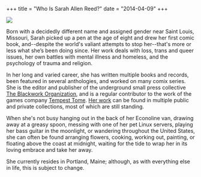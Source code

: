 +++
title = "Who Is Sarah Allen Reed?"
date = "2014-04-09"
+++

<img src="/about.png" class="center img-responsive user-picture"/>

<br/>

Born with a decidedly different name and assigned gender near Saint Louis, Missouri, Sarah picked up a pen at the age of eight and drew her first comic book, and--despite the world's valiant attempts to stop her--that's more or less what she’s been doing since. Her work deals with loss, trans and queer issues, her own battles with mental illness and homeless, and the psychology of trauma and religion.

In her long and varied career, she has written multiple books and records, been featured in several anthologies, and worked on many comix series. She is the editor and publisher of the underground small press collective [The Blackwork Organization](http://blackwork.org), and is a regular contributor to the work of the games company [Tempest Tome](https://www.tempesttomegames.com/). [Her work](https://sarahallenreed.com/catalogue) can be found in multiple public and private collections, most of which are still standing.

When she's not busy hanging out in the back of her Econoline van, drawing away at a greasy spoon, messing with one of her pet Linux servers, playing her bass guitar in the moonlight, or wandering throughout the United States, she can often be found arranging flowers, cooking, working out, painting, or floating above the coast at midnight, waiting for the tide to wrap her in its loving embrace and take her away.

She currently resides in Portland, Maine; although, as with everything else in life, this is subject to change.
